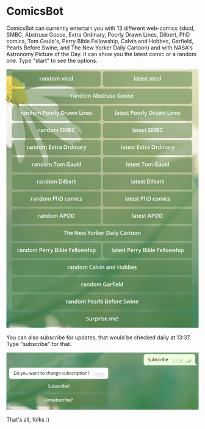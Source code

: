 # ComicsBot

ComicsBot can currently entertain you with 13 different web-comics 
(xkcd, SMBC, Abstruse Goose, Extra Ordinary, Poorly Drawn Lines, 
Dilbert, PhD comics, Tom Gauld's, Perry Bible Fellowship, Calvin and Hobbes, Garfield, Pearls Before Swine,
and The New Yorker Daily Cartoon) and with NASA's Astronomy Picture of the Day.
It can show you the latest comic or a random one.
Type "start" to see the options.

![](img/comics_bot.png)

You can also subscribe for updates, that would be checked daily at 13:37.
Type "subscribe" for that.

![](img/subscribe.png)

That's all, folks :)
